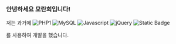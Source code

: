 ### 안녕하세요 모란희입니다!

저는 과거에
![PHP1](https://img.shields.io/badge/-PHP2-777BB4?style=flat&logo=PHP&logoColor=white)
![MySQL](https://img.shields.io/badge/-MySQL-4479A1?style=flat-square&logo=MySQL&logoColor=white)
![Javascript](https://img.shields.io/badge/-Javascript-F7DF1E?style=flat-square&logo=javascript&logoColor=black)
![jQuery](https://img.shields.io/badge/-jQuery-0769AD?style=flat-square&logo=jquery&logoColor=white)
![Static Badge](https://img.shields.io/badge/-jQuery-0769AD?style=flat-square&logo=jquery&logoColor=green)

를 사용하여 개발을 했습니다.



<!--
**Ranhuy/Ranhuy** is a ✨ _special_ ✨ repository because its `README.md` (this file) appears on your GitHub profile.

Here are some ideas to get you started:

- 🔭 I’m currently working on ...
- 🌱 I’m currently learning ...
- 👯 I’m looking to collaborate on ...
- 🤔 I’m looking for help with ...
- 💬 Ask me about ...
- 📫 How to reach me: ...
- 😄 Pronouns: ...
- ⚡ Fun fact: ...
-->
